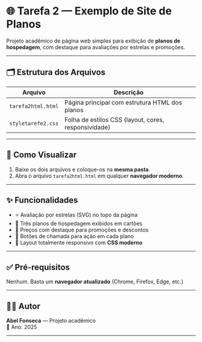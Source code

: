 # 🌐 Tarefa 2 — Exemplo de Site de Planos

Projeto acadêmico de página web simples para exibição de **planos de hospedagem**, com destaque para avaliações por estrelas e promoções.

---

## 🗂️ Estrutura dos Arquivos

| Arquivo                | Descrição |
|------------------------|-----------|
| `tarefa2html.html`     | Página principal com estrutura HTML dos planos |
| `styletarefe2.css`     | Folha de estilos CSS (layout, cores, responsividade) |

---

## 👀 Como Visualizar

1. Baixe os dois arquivos e coloque-os na **mesma pasta**.
2. Abra o arquivo `tarefa2html.html` em qualquer **navegador moderno**.

---

## ✨ Funcionalidades

- ⭐ Avaliação por estrelas (SVG) no topo da página
- 💼 Três planos de hospedagem exibidos em cartões
- 💸 Preços com destaque para promoções e descontos
- 🔘 Botões de chamada para ação em cada plano
- 📱 Layout totalmente responsivo com **CSS moderno**

---

## ✅ Pré-requisitos

Nenhum. Basta um **navegador atualizado** (Chrome, Firefox, Edge, etc.)

---

## 👨‍💻 Autor

**Abel Fonseca** — Projeto acadêmico  
📅 Ano: 2025

---